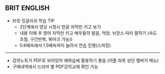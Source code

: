 BRIT ENGLISH
---
- 브릿 잉글리쉬 학습 TIP
  - 2단계에서 영상 시청시 한글 자막만 키고 보기
  - 내용 이해 후 영어 자막만 키고 배우들의 발음, 억양, 뉘앙스 따라 말하기 (속도조절, 구간반복, 북마크 가능))
  - 0.6배속에서 1.5배속까지 늘려서 연습 진행(스피킹)

---

- 강의노트가 PDF로 되어있어 예복습에 활용하기 좋음 (어플 좌측 상단 햄버거 메뉴)
- 구매내역에서 드라마 별 PDF강의교재 확인 가능
